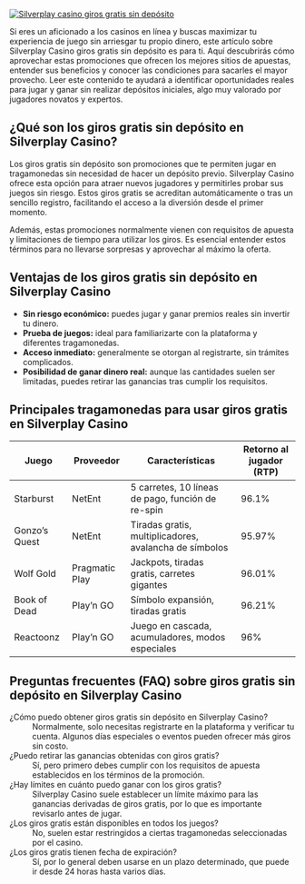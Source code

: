 [![Silverplay casino giros gratis sin depósito](https://123-caf.pages.dev/gitsignup.png)](https://vrmoo.ru/Bt82HjjY)

<p>Si eres un aficionado a los casinos en línea y buscas maximizar tu experiencia de juego sin arriesgar tu propio dinero, este artículo sobre Silverplay Casino giros gratis sin depósito es para ti. Aquí descubrirás cómo aprovechar estas promociones que ofrecen los mejores sitios de apuestas, entender sus beneficios y conocer las condiciones para sacarles el mayor provecho. Leer este contenido te ayudará a identificar oportunidades reales para jugar y ganar sin realizar depósitos iniciales, algo muy valorado por jugadores novatos y expertos.</p>  <h2>¿Qué son los giros gratis sin depósito en Silverplay Casino?</h2> <p>Los giros gratis sin depósito son promociones que te permiten jugar en tragamonedas sin necesidad de hacer un depósito previo. Silverplay Casino ofrece esta opción para atraer nuevos jugadores y permitirles probar sus juegos sin riesgo. Estos giros gratis se acreditan automáticamente o tras un sencillo registro, facilitando el acceso a la diversión desde el primer momento.</p> <p>Además, estas promociones normalmente vienen con requisitos de apuesta y limitaciones de tiempo para utilizar los giros. Es esencial entender estos términos para no llevarse sorpresas y aprovechar al máximo la oferta.</p>  <h2>Ventajas de los giros gratis sin depósito en Silverplay Casino</h2> <ul>   <li><strong>Sin riesgo económico:</strong> puedes jugar y ganar premios reales sin invertir tu dinero.</li>   <li><strong>Prueba de juegos:</strong> ideal para familiarizarte con la plataforma y diferentes tragamonedas.</li>   <li><strong>Acceso inmediato:</strong> generalmente se otorgan al registrarte, sin trámites complicados.</li>   <li><strong>Posibilidad de ganar dinero real:</strong> aunque las cantidades suelen ser limitadas, puedes retirar las ganancias tras cumplir los requisitos.</li> </ul>  <h2>Principales tragamonedas para usar giros gratis en Silverplay Casino</h2> <table>   <thead>     <tr>       <th>Juego</th>       <th>Proveedor</th>       <th>Características</th>       <th>Retorno al jugador (RTP)</th>     </tr>   </thead>   <tbody>     <tr>       <td>Starburst</td>       <td>NetEnt</td>       <td>5 carretes, 10 líneas de pago, función de re-spin</td>       <td>96.1%</td>     </tr>     <tr>       <td>Gonzo’s Quest</td>       <td>NetEnt</td>       <td>Tiradas gratis, multiplicadores, avalancha de símbolos</td>       <td>95.97%</td>     </tr>     <tr>       <td>Wolf Gold</td>       <td>Pragmatic Play</td>       <td>Jackpots, tiradas gratis, carretes gigantes</td>       <td>96.01%</td>     </tr>     <tr>       <td>Book of Dead</td>       <td>Play’n GO</td>       <td>Símbolo expansión, tiradas gratis</td>       <td>96.21%</td>     </tr>     <tr>       <td>Reactoonz</td>       <td>Play’n GO</td>       <td>Juego en cascada, acumuladores, modos especiales</td>       <td>96%</td>     </tr>   </tbody> </table>  <h2>Preguntas frecuentes (FAQ) sobre giros gratis sin depósito en Silverplay Casino</h2> <dl>   <dt>¿Cómo puedo obtener giros gratis sin depósito en Silverplay Casino?</dt>   <dd>Normalmente, solo necesitas registrarte en la plataforma y verificar tu cuenta. Algunos días especiales o eventos pueden ofrecer más giros sin costo.</dd>    <dt>¿Puedo retirar las ganancias obtenidas con giros gratis?</dt>   <dd>Sí, pero primero debes cumplir con los requisitos de apuesta establecidos en los términos de la promoción.</dd>    <dt>¿Hay límites en cuánto puedo ganar con los giros gratis?</dt>   <dd>Silverplay Casino suele establecer un límite máximo para las ganancias derivadas de giros gratis, por lo que es importante revisarlo antes de jugar.</dd>    <dt>¿Los giros gratis están disponibles en todos los juegos?</dt>   <dd>No, suelen estar restringidos a ciertas tragamonedas seleccionadas por el casino.</dd>    <dt>¿Los giros gratis tienen fecha de expiración?</dt>   <dd>Sí, por lo general deben usarse en un plazo determinado, que puede ir desde 24 horas hasta varios días.</dd> </dl>